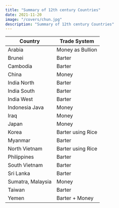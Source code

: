 ```yaml
---
title: "Summary of 12th century Countries"
date: 2021-11-20
image: "/covers/chun.jpg"
description: "Summary of 12th century Countries"
---
```



Country | Trade System
--- | ---
Arabia | Money as Bullion
Brunei | Barter
Cambodia | Barter
China | Money
India North | Barter
India South | Barter
India West | Barter
Indonesia Java | Money
Iraq | Money
Japan | Money
Korea | Barter using Rice
Myanmar | Barter
North Vietnam | Barter using Rice
Philippines | Barter
South Vietnam | Barter 
Sri Lanka | Barter
Sumatra, Malaysia | Money
Taiwan | Barter
Yemen | Barter + Money

